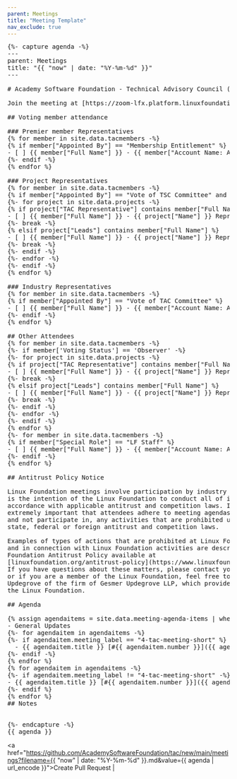 ```yaml
---
parent: Meetings
title: "Meeting Template"
nav_exclude: true
---
```


<pre>
{%- capture agenda -%}
---
parent: Meetings
title: "{{ "now" | date: "%Y-%m-%d" }}"
---

# Academy Software Foundation - Technical Advisory Council (TAC) Meeting - {{ "now" | date: "%B %e, %Y" }}

Join the meeting at [https://zoom-lfx.platform.linuxfoundation.org/meeting/97880950229?password=81d2940e-c055-43b9-9b5a-6cd7d7090feb](https://zoom-lfx.platform.linuxfoundation.org/meeting/97880950229?password=81d2940e-c055-43b9-9b5a-6cd7d7090feb)

## Voting member attendance

### Premier member Representatives
{% for member in site.data.tacmembers -%}
{% if member["Appointed By"] == "Membership Entitlement" %}
- [ ] {{ member["Full Name"] }} - {{ member["Account Name: Account Name"] }}
{%- endif -%}
{% endfor %}

### Project Representatives
{% for member in site.data.tacmembers -%}
{% if member["Appointed By"] == "Vote of TSC Committee" and member['Voting Status'] != 'Observer' %}
{%- for project in site.data.projects -%}
{% if project["TAC Representative"] contains member["Full Name"] %}
- [ ] {{ member["Full Name"] }} - {{ project["Name"] }} Representative
{%- break -%}
{% elsif project["Leads"] contains member["Full Name"] %}
- [ ] {{ member["Full Name"] }} - {{ project["Name"] }} Representative
{%- break -%}
{%- endif -%}
{%- endfor -%}
{%- endif -%}
{% endfor %}

### Industry Representatives
{% for member in site.data.tacmembers -%}
{% if member["Appointed By"] == "Vote of TAC Committee" %}
- [ ] {{ member["Full Name"] }} - {{ member["Account Name: Account Name"] }}
{%- endif -%}
{% endfor %}

## Other Attendees
{% for member in site.data.tacmembers -%}
{%- if member['Voting Status'] == 'Observer' -%}
{%- for project in site.data.projects -%}
{% if project["TAC Representative"] contains member["Full Name"] %}
- [ ] {{ member["Full Name"] }} - {{ project["Name"] }} Representative
{%- break -%}
{% elsif project["Leads"] contains member["Full Name"] %}
- [ ] {{ member["Full Name"] }} - {{ project["Name"] }} Representative
{%- break -%}
{%- endif -%}
{%- endfor -%}
{%- endif -%}
{% endfor %}
{%- for member in site.data.tacmembers -%}
{% if member["Special Role"] == "LF Staff" %}
- [ ] {{ member["Full Name"] }} - {{ member["Account Name: Account Name"] }}
{%- endif -%}
{% endfor %}

## Antitrust Policy Notice

Linux Foundation meetings involve participation by industry competitors, and it
is the intention of the Linux Foundation to conduct all of its activities in
accordance with applicable antitrust and competition laws. It is therefore
extremely important that attendees adhere to meeting agendas, and be aware of,
and not participate in, any activities that are prohibited under applicable US
state, federal or foreign antitrust and competition laws.

Examples of types of actions that are prohibited at Linux Foundation meetings
and in connection with Linux Foundation activities are described in the Linux
Foundation Antitrust Policy available at
[linuxfoundation.org/antitrust-policy](https://www.linuxfoundation.org/antitrust-policy).
If you have questions about these matters, please contact your company counsel,
or if you are a member of the Linux Foundation, feel free to contact Andrew
Updegrove of the firm of Gesmer Updegrove LLP, which provides legal counsel to
the Linux Foundation.

## Agenda

{% assign agendaitems = site.data.meeting-agenda-items | where: "status", "Upcoming Meeting Agenda Items" | sort: "meeting_label" -%}
- General Updates
{%- for agendaitem in agendaitems -%}
{%- if agendaitem.meeting_label == "4-tac-meeting-short" %}
  - {{ agendaitem.title }} [#{{ agendaitem.number }}]({{ agendaitem.url }})
{%- endif -%}
{% endfor %}
{% for agendaitem in agendaitems -%}
{%- if agendaitem.meeting_label != "4-tac-meeting-short" -%}
- {{ agendaitem.title }} [#{{ agendaitem.number }}]({{ agendaitem.url }})
{%- endif %}
{% endfor %}
## Notes


{%- endcapture -%}
{{ agenda }}
</pre>

<a href="https://github.com/AcademySoftwareFoundation/tac/new/main/meetings?filename={{ "now" | date: "%Y-%m-%d" }}.md&value={{ agenda | url_encode }}">Create Pull Request</a> | 


